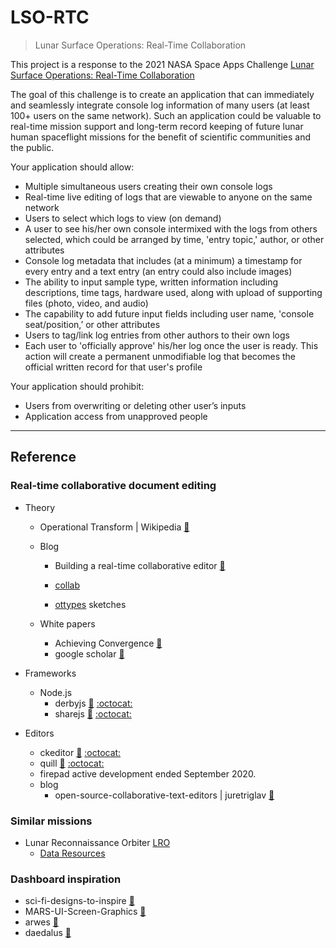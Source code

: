 # LSO-RTC
> Lunar Surface Operations: Real-Time Collaboration

This project is a response to the 2021 NASA Space Apps Challenge
[Lunar Surface Operations: Real-Time Collaboration](https://2021.spaceappschallenge.org/challenges/statements/lunar-surface-operations-real-time-collaboration/details)

The goal of this challenge is to create an application that can
immediately and seamlessly integrate console log information of
many users (at least 100+ users on the same network). Such an
application could be valuable to real-time mission support and
long-term record keeping of future lunar human spaceflight
missions for the benefit of scientific communities and the public.

Your application should allow:

* Multiple simultaneous users creating their own console logs
* Real-time live editing of logs that are viewable to anyone on the same network
* Users to select which logs to view (on demand)
* A user to see his/her own console intermixed with the logs from others selected, which could be arranged by time, 'entry topic,' author, or other attributes
* Console log metadata that includes (at a minimum) a timestamp for every entry and a text entry (an entry could also include images)
* The ability to input sample type, written information including descriptions, time tags, hardware used, along with upload of supporting files (photo, video, and audio)
* The capability to add future input fields including user name, 'console seat/position,’ or other attributes
* Users to tag/link log entries from other authors to their own logs
* Each user to 'officially approve' his/her log once the user is ready. This action will create a permanent unmodifiable log that becomes the official written record for that user's profile

Your application should prohibit:

* Users from overwriting or deleting other user’s inputs
* Application access from unapproved people
    
----

## Reference


### Real-time collaborative document editing

* Theory
  * Operational Transform | Wikipedia [:link:](https://en.wikipedia.org/wiki/Operational_transformation)

  * Blog
    * Building a real-time collaborative editor [:link:](https://www.mahfuz.info/2021/07/04/collaborative-editor/)
    * [collab](https://github.com/mahfuzsust/collab)

    * [ottypes](https://github.com/ottypes) sketches

  * White papers
    * Achieving Convergence [:link:](http://www.dataluna.com/moca-papers/505.pdf)
    * google scholar [:link:](https://scholar.google.com/scholar?q=%22operational+transform%22&hl=en&as_sdt=0,48)

* Frameworks
  * Node.js
    * derbyjs [:link:](https://derbyjs.com/)  [:octocat:](https://github.com/derbyjs/derby)
    * sharejs [:link:](https://sharejs.org/)  [:octocat:](https://github.com/share)

* Editors
  * ckeditor [:link:](https://ckeditor.com/) [:octocat:](https://github.com/ckeditor/ckeditor5)
  * quill [:link:](https://quilljs.com/) [:octocat:](https://github.com/quilljs)
  * firepad active development ended September 2020.
  * blog
    * open-source-collaborative-text-editors | juretriglav [:link:](https://juretriglav.si/open-source-collaborative-text-editors/)

### Similar missions

* Lunar Reconnaissance Orbiter [LRO](https://lunar.gsfc.nasa.gov/index.html)
  * [Data Resources](https://lunar.gsfc.nasa.gov/resources.html)
  
### Dashboard inspiration

* sci-fi-designs-to-inspire [:link:](https://www.sitepoint.com/14-top-sci-fi-designs-to-inspire-your-next-interface/)
* MARS-UI-Screen-Graphics [:link:](https://www.behance.net/gallery/47272469/MARS-UI-Screen-Graphics)
* arwes [:link:](https://arwes.dev/design)
* daedalus [:link:](https://www.behance.net/gallery/47272469/MARS-UI-Screen-Graphics/modules/282048871)


